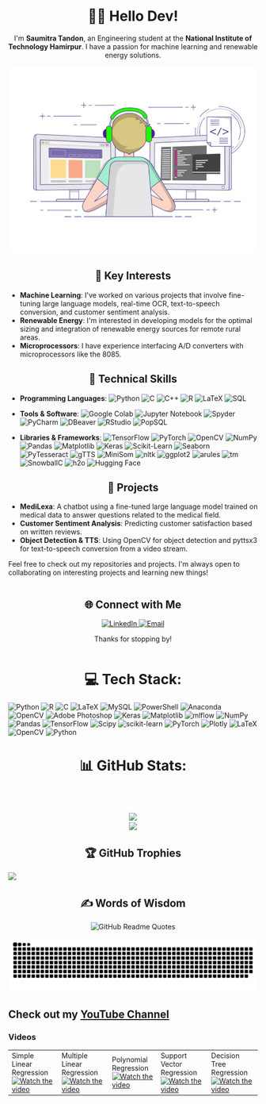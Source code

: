 
# <div align="center">👨‍💻 Hello Dev!</div>

<div align="center">

I'm **Saumitra Tandon**, an Engineering student at the **National Institute of Technology Hamirpur**. I have a passion for machine learning and renewable energy solutions.

</div>

<div align="center">
    
![GIF](https://github.com/SaumitraTandon/SaumitraTandon/blob/main/images/coding%20gif.gif)

</div>

## <div align="center">🌟 Key Interests </div>

- **Machine Learning**: I've worked on various projects that involve fine-tuning large language models, real-time OCR, text-to-speech conversion, and customer sentiment analysis.
- **Renewable Energy**: I'm interested in developing models for the optimal sizing and integration of renewable energy sources for remote rural areas.
- **Microprocessors**: I have experience interfacing A/D converters with microprocessors like the 8085.

## <div align="center"> 💼 Technical Skills </div>
- **Programming Languages**: ![Python](https://img.shields.io/badge/-Python-3670A0?logo=python&logoColor=ffdd54) ![C](https://img.shields.io/badge/-C-00599C?logo=c&logoColor=white) ![C++](https://img.shields.io/badge/-C++-00599C?logo=c%2B%2B&logoColor=white) ![R](https://img.shields.io/badge/-R-276DC3?logo=r&logoColor=white) ![LaTeX](https://img.shields.io/badge/-LaTeX-008080?logo=latex&logoColor=white) ![SQL](https://img.shields.io/badge/-SQL-4479A1?logo=mysql&logoColor=white)

- **Tools & Software**: ![Google Colab](https://img.shields.io/badge/-Google%20Colab-F9AB00?logo=google-colab&logoColor=white) ![Jupyter Notebook](https://img.shields.io/badge/-Jupyter-FFFFFF?logo=jupyter&logoColor=orange) ![Spyder](https://img.shields.io/badge/-Spyder-FF0000?logo=spyder-ide&logoColor=white) ![PyCharm](https://img.shields.io/badge/-PyCharm-000000?logo=pycharm&logoColor=white) ![DBeaver](https://img.shields.io/badge/-DBeaver-372923?logo=dbeaver&logoColor=white) ![RStudio](https://img.shields.io/badge/-RStudio-276DC3?logo=rstudio&logoColor=white) ![PopSQL](https://img.shields.io/badge/-PopSQL-0098FF?logo=&logoColor=white)

- **Libraries & Frameworks**: ![TensorFlow](https://img.shields.io/badge/-TensorFlow-FF6F00?logo=tensorflow&logoColor=white) ![PyTorch](https://img.shields.io/badge/-PyTorch-EE4C2C?logo=pytorch&logoColor=white) ![OpenCV](https://img.shields.io/badge/-OpenCV-5C3EE8?logo=opencv&logoColor=white) ![NumPy](https://img.shields.io/badge/-NumPy-013243?logo=numpy&logoColor=white) ![Pandas](https://img.shields.io/badge/-Pandas-150458?logo=pandas&logoColor=white) ![Matplotlib](https://img.shields.io/badge/-Matplotlib-ffffff?logo=matplotlib&logoColor=black) ![Keras](https://img.shields.io/badge/-Keras-D00000?logo=keras&logoColor=white) ![Scikit-Learn](https://img.shields.io/badge/-Scikit--Learn-F7931E?logo=scikit-learn&logoColor=white) ![Seaborn](https://img.shields.io/badge/-Seaborn-2C5777?logo=&logoColor=white) ![PyTesseract](https://img.shields.io/badge/-PyTesseract-1C1C1C?logo=&logoColor=white) ![gTTS](https://img.shields.io/badge/-gTTS-ffffff?logo=python&logoColor=black) ![MiniSom](https://img.shields.io/badge/-MiniSom-333333?logo=&logoColor=white) ![nltk](https://img.shields.io/badge/-nltk-9E9E9E?logo=&logoColor=white) ![ggplot2](https://img.shields.io/badge/-ggplot2-336699?logo=&logoColor=white) ![arules](https://img.shields.io/badge/-arules-336699?logo=&logoColor=white) ![tm](https://img.shields.io/badge/-tm-336699?logo=&logoColor=white) ![SnowballC](https://img.shields.io/badge/-SnowballC-336699?logo=&logoColor=white) ![h2o](https://img.shields.io/badge/-h2o-00bfff?logo=&logoColor=white) ![Hugging Face](https://img.shields.io/badge/-Hugging%20Face-FFD700?logo=huggingface&logoColor=black)

## <div align="center"> 🚀 Projects </div>
- **MediLexa**: A chatbot using a fine-tuned large language model trained on medical data to answer questions related to the medical field.
- **Customer Sentiment Analysis**: Predicting customer satisfaction based on written reviews.
- **Object Detection & TTS**: Using OpenCV for object detection and pyttsx3 for text-to-speech conversion from a video stream.

Feel free to check out my repositories and projects. I'm always open to collaborating on interesting projects and learning new things!

<div style="display: flex; align-items: center; justify-content: flex-start;">
    <div style="flex-grow: 1;">
        <h2> <div align="center"> 🌐 Connect with Me</div></h2>
        <div align="center"><a href="https://linkedin.com/in/saumitra-tandon-1031a5262" target="_blank">
            <img src="https://img.shields.io/badge/LinkedIn-%230077B5.svg?style=for-the-badge&logo=linkedin&logoColor=white" alt="LinkedIn">
        </a>
        <a href="mailto:hellosaumitra@gmail.com">
            <img src="https://img.shields.io/badge/Email-D14836?style=for-the-badge&logo=gmail&logoColor=white" alt="Email">
        </a>
        <p>Thanks for stopping by!</p></div>
    </div>
</div> 

#  <div align="center"> 💻 Tech Stack: </div>
![Python](https://img.shields.io/badge/python-3670A0?style=flat&logo=python&logoColor=ffdd54) ![R](https://img.shields.io/badge/r-%23276DC3.svg?style=flat&logo=r&logoColor=white) ![C](https://img.shields.io/badge/c-%2300599C.svg?style=flat&logo=c&logoColor=white) ![LaTeX](https://img.shields.io/badge/latex-%23008080.svg?style=flat&logo=latex&logoColor=white) ![MySQL](https://img.shields.io/badge/mysql-4479A1.svg?style=flat&logo=mysql&logoColor=white) ![PowerShell](https://img.shields.io/badge/PowerShell-%235391FE.svg?style=flat&logo=powershell&logoColor=white) ![Anaconda](https://img.shields.io/badge/Anaconda-%2344A833.svg?style=flat&logo=anaconda&logoColor=white) ![OpenCV](https://img.shields.io/badge/opencv-%23white.svg?style=flat&logo=opencv&logoColor=white) ![Adobe Photoshop](https://img.shields.io/badge/adobe%20photoshop-%2331A8FF.svg?style=flat&logo=adobe%20photoshop&logoColor=white) ![Keras](https://img.shields.io/badge/Keras-%23D00000.svg?style=flat&logo=Keras&logoColor=white) ![Matplotlib](https://img.shields.io/badge/Matplotlib-%23ffffff.svg?style=flat&logo=Matplotlib&logoColor=black) ![mlflow](https://img.shields.io/badge/mlflow-%23d9ead3.svg?style=flat&logo=numpy&logoColor=blue) ![NumPy](https://img.shields.io/badge/numpy-%23013243.svg?style=flat&logo=numpy&logoColor=white) ![Pandas](https://img.shields.io/badge/pandas-%23150458.svg?style=flat&logo=pandas&logoColor=white) ![TensorFlow](https://img.shields.io/badge/TensorFlow-%23FF6F00.svg?style=flat&logo=TensorFlow&logoColor=white) ![Scipy](https://img.shields.io/badge/SciPy-%230C55A5.svg?style=flat&logo=scipy&logoColor=%white) ![scikit-learn](https://img.shields.io/badge/scikit--learn-%23F7931E.svg?style=flat&logo=scikit-learn&logoColor=white) ![PyTorch](https://img.shields.io/badge/PyTorch-%23EE4C2C.svg?style=flat&logo=PyTorch&logoColor=white) ![Plotly](https://img.shields.io/badge/Plotly-%233F4F75.svg?style=flat&logo=plotly&logoColor=white) ![LaTeX](https://img.shields.io/badge/latex-%23008080.svg?style=flat&logo=latex&logoColor=white) ![OpenCV](https://img.shields.io/badge/opencv-%23white.svg?style=flat&logo=opencv&logoColor=white) ![Python](https://img.shields.io/badge/python-3670A0?style=flat&logo=python&logoColor=ffdd54)
# <div align="center"> 📊 GitHub Stats:</div>
<div align="center">
  <br/><br/>

  ![](https://github-readme-streak-stats.herokuapp.com/?user=SaumitraTandon&theme=merko&hide_border=false)<br/>
  ![](https://github-readme-stats.vercel.app/api/top-langs/?username=SaumitraTandon&theme=merko&hide_border=false&include_all_commits=false&count_private=false&layout=compact)
  
</div>


## <div align="center">🏆 GitHub Trophies</div>
![](https://github-profile-trophy.vercel.app/?username=SaumitraTandon&theme=radical&no-frame=true&no-bg=false&margin-w=4)

<div align="center">

 ## ✍️ **Words of Wisdom**

  <img src="https://quotes-github-readme.vercel.app/api?type=horizontal&theme=radical" alt="GitHub Readme Quotes"/>

</div>

![Snake animation](https://github.com/SaumitraTandon/SaumitraTandon/blob/output/snake.svg)

## Check out my [YouTube Channel](https://www.youtube.com/@N_A_ML_C)

### Videos

<table>
  <tr>
    <td>
      Simple Linear Regression<br>
      <a href="https://www.youtube.com/watch?v=jlQr2LVyzk0&ab_channel=NotAMachineLearningChannel" target="_blank">
        <img src="https://img.youtube.com/vi/jlQr2LVyzk0/0.jpg" alt="Watch the video" width="180" height="101" />
      </a>
    </td>
    <td>
      Multiple Linear Regression<br>
      <a href="https://www.youtube.com/watch?v=eaRsx_i-rRc&t=45s&ab_channel=NotAMachineLearningChannel" target="_blank">
        <img src="https://img.youtube.com/vi/eaRsx_i-rRc/0.jpg" alt="Watch the video" width="180" height="101" />
      </a>
    </td>
    <td>
      Polynomial Regression<br>
      <a href="https://www.youtube.com/watch?v=WDgtI3Sr9sg&ab_channel=NotAMachineLearningChannel" target="_blank">
        <img src="https://img.youtube.com/vi/WDgtI3Sr9sg/0.jpg" alt="Watch the video" width="180" height="101" />
      </a>
    </td>
    <td>
      Support Vector Regression<br>
      <a href="https://www.youtube.com/watch?v=WfvxAFDrLFM&ab_channel=NotAMachineLearningChannel" target="_blank">
        <img src="https://img.youtube.com/vi/WfvxAFDrLFM/0.jpg" alt="Watch the video" width="180" height="101" />
      </a>
    </td>
    <td>
      Decision Tree Regression<br>
      <a href="https://www.youtube.com/watch?v=fDRzDZ6stHg&ab_channel=NotAMachineLearningChannel" target="_blank">
        <img src="https://img.youtube.com/vi/fDRzDZ6stHg/0.jpg" alt="Watch the video" width="180" height="101" />
      </a>
    </td>
  </tr>
</table>
